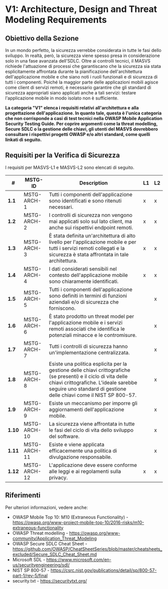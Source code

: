 # V1: Architecture, Design and Threat Modeling Requirements

## Obiettivo della Sezione

In un mondo perfetto, la sicurezza verrebbe considerata in tutte le fasi dello sviluppo. In realtà, però, la sicurezza viene spesso presa in considerazione solo in una fase avanzata dell'SDLC. Oltre ai controlli tecnici, il MASVS richiede l'attuazione di processi che garantiscano che la sicurezza sia stata esplicitamente affrontata durante la pianificazione dell'architettura dell'applicazione mobile e che siano noti i ruoli funzionali e di sicurezza di tutti i componenti. Poiché la maggior parte delle applicazioni mobili agisce come client di servizi remoti, è necessario garantire che gli standard di sicurezza appropriati siano applicati anche a tali servizi: testare l'applicazione mobile in modo isolato non è sufficiente.

**La categoria "V1" elenca i requisiti relativi all'architettura e alla progettazione dell'applicazione. In quanto tale, questa è l'unica categoria che non corrisponde a casi di test tecnici nella OWASP Mobile Application Security Testing Guide. Per coprire argomenti come la threat modelling, Secure SDLC o la gestione delle chiavi, gli utenti del MASVS dovrebbero consultare i rispettivi progetti OWASP e/o altri standard, come quelli linkati di seguito.**

## Requisiti per la Verifica di Sicurezza

I requisiti per MASVS-L1 e MASVS-L2 sono elencati di seguito.

| # | MSTG-ID | Description | L1 | L2 |
| -- | ---------- | ---------------------- | - | - |
| **1.1** | MSTG-ARCH-1 | Tutti i componenti dell'applicazione sono identificati e sono ritenuti necessari. | x | x |
| **1.2** | MSTG-ARCH-2 | I controlli di sicurezza non vengono mai applicati solo sul lato client, ma anche sui rispettivi endpoint remoti. | x | x |
| **1.3** | MSTG-ARCH-3 | È stata definita un'architettura di alto livello per l'applicazione mobile e per tutti i servizi remoti collegati e la sicurezza è stata affrontata in tale architettura. | x | x |
| **1.4** | MSTG-ARCH-4 | I dati considerati sensibili nel contesto dell'applicazione mobile sono chiaramente identificati. | x | x |
| **1.5** | MSTG-ARCH-5 | Tutti i componenti dell'applicazione sono definiti in termini di funzioni aziendali e/o di sicurezza che forniscono. |  | x |
| **1.6** | MSTG-ARCH-6 | È stato prodotto un threat model per l'applicazione mobile e i servizi remoti associati che identifica le potenziali minacce e le contromisure. |  | x |
| **1.7** | MSTG-ARCH-7 | Tutti i controlli di sicurezza hanno un'implementazione centralizzata. |  | x |
| **1.8** | MSTG-ARCH-8 | Esiste una politica esplicita per la gestione delle chiavi crittografiche (se presenti) e il ciclo di vita delle chiavi crittografiche. L'ideale sarebbe seguire uno standard di gestione delle chiavi come il NIST SP 800-57. |  | x |
| **1.9** | MSTG-ARCH-9 | Esiste un meccanismo per imporre gli aggiornamenti dell'applicazione mobile. |  | x |
| **1.10** | MSTG-ARCH-10 | La sicurezza viene affrontata in tutte le fasi del ciclo di vita dello sviluppo del software.|  | x |
| **1.11** | MSTG-ARCH-11 | Esiste e viene applicata efficacemente una politica di divulgazione responsabile. |  | x |
| **1.12** | MSTG-ARCH-12 | L'applicazione deve essere conforme alle leggi e ai regolamenti sulla privacy. | x | x |

<!-- \pagebreak -->
## Riferimenti

Per ulteriori informazioni, vedere anche:

- OWASP Mobile Top 10: M10 (Extraneous Functionality) - <https://owasp.org/www-project-mobile-top-10/2016-risks/m10-extraneous-functionality>
- OWASP Threat modelling - <https://owasp.org/www-community/Application_Threat_Modeling>
- OWASP Secure SDLC Cheat Sheet - <https://github.com/OWASP/CheatSheetSeries/blob/master/cheatsheets_excluded/Secure_SDLC_Cheat_Sheet.md>
- Microsoft SDL - <https://www.microsoft.com/en-us/securityengineering/sdl/>
- NIST SP 800-57 - <https://csrc.nist.gov/publications/detail/sp/800-57-part-1/rev-5/final>
- security.txt - <https://securitytxt.org/>
